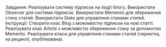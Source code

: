 Завдання:
Реалізувати систему підписок на події блогу.
Використати Observer для системи підписок.
Використати Memento для збереження стану статей.
Використати State для управління станами статей.
Інструкції:
Створити клас Blog з можливістю підписки на нові статті.
Реалізувати клас Article з можливістю збереження стану за допомогою Memento.
Реалізувати класи для управління станами статей (чернетка, на рецензії, опублікована).
